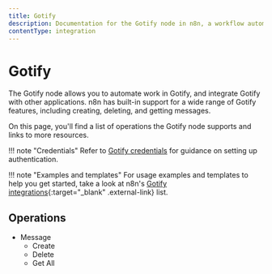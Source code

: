 ```yaml
---
title: Gotify
description: Documentation for the Gotify node in n8n, a workflow automation platform. Includes details of operations and configuration, and links to examples and credentials information.
contentType: integration
---
```


# Gotify

The Gotify node allows you to automate work in Gotify, and integrate Gotify with other applications. n8n has built-in support for a wide range of Gotify features, including creating, deleting, and getting messages. 

On this page, you'll find a list of operations the Gotify node supports and links to more resources.

!!! note "Credentials"
    Refer to [Gotify credentials](/integrations/builtin/credentials/gotify/) for guidance on setting up authentication. 

!!! note "Examples and templates"
    For usage examples and templates to help you get started, take a look at n8n's [Gotify integrations](https://n8n.io/integrations/gotify/){:target="_blank" .external-link} list.


## Operations

* Message
    * Create
    * Delete
    * Get All
